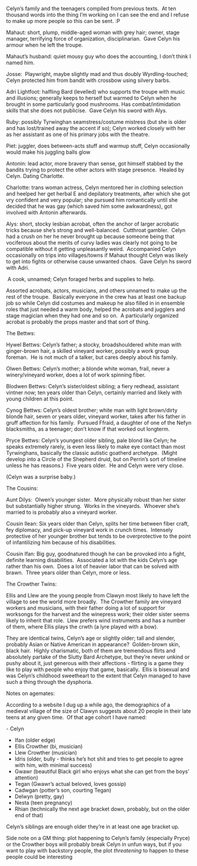 Celyn’s family and the teenagers compiled from previous texts.  At ten thousand words into the thing I’m working on I can see the end and I refuse to make up more people so this can be sent. :P  
  
  Mahaut: short, plump, middle-aged woman with grey hair; owner, stage manager, terrifying force of organization, disciplinarian.  Gave Celyn his armour when he left the troupe.  
  
Mahaut’s husband: quiet mousy guy who does the accounting, I don’t think I named him.  
  
Josse:  Playwright, maybe slightly mad and thus doubly Wyrdling-touched; Celyn protected him from bandit with crossbow using silvery barbs.  
  
Adri Lightfoot: halfling Bard (levelled) who supports the troupe with music and illusions; generally keeps to herself but warmed to Celyn when he brought in some particularly good mushrooms. Has combat/intimidation skills that she does not publicise.  Gave Celyn his sword with Alys.  
  
Ruby: possibly Tyrwinghan seamstress/costume mistress (but she is older and has lost/trained away the accent if so); Celyn worked closely with her as her assistant as one of his primary jobs with the theatre.  
  
Piet: juggler, does between-acts stuff and warmup stuff, Celyn occasionally would make his juggling balls glow  
  
Antonin: lead actor, more bravery than sense, got himself stabbed by the bandits trying to protect the other actors with stage presence.  Healed by Celyn. Dating Charlotte.  
  
Charlotte: trans woman actress, Celyn mentored her in clothing selection and heelped her get herbal E and depilatory treatments, after which she got vry confident and very popular; she pursued him romantically until she decided that he was gay (which saved him some awkwardness), got involved with Antonin afterwards.  
  
Alys: short, stocky lesbian acrobat, often the anchor of larger acrobatic tricks because she’s strong and well-balanced.  Cutthroat gambler.  Celyn had a crush on her he never brought up because someone being that vociferous about the merits of curvy ladies was clearly not going to be compatible without it getting unpleasantly weird.  Accompanied Celyn occasionally on trips into villages/towns if Mahaut thought Celyn was likely to get into fights or otherwise cause unwanted chaos.  Gave Celyn hs sword with Adri.  
  
 A cook, unnamed; Celyn foraged herbs and supplies to help.  
  
Assorted acrobats, actors, musicians, and others unnamed to make up the rest of the troupe.  Basically everyone in the crew has at least one backup job so while Celyn did costumes and makeup he also filled in in ensemble roles that just needed a warm body, helped the acrobats and jugglers and stage magician when they had one and so on.  A particularly organized acrobat is probably the props master and that sort of thing.
  
  
The Bettws:  
  
Hywel Bettws: Celyn’s father; a stocky, broadshouldered white man with ginger-brown hair, a skilled vineyard worker, possibly a work group foreman.  He is not much of a talker, but cares deeply about his family.  
  
Olwen Bettws: Celyn’s mother; a blonde white woman, frail, never a winery/vineyard worker, does a lot of work spinning fiber.  
  
Blodwen Bettws: Celyn’s sister/oldest sibling; a fiery redhead, assistant vintner now; ten years older than Celyn, certainly married and likely with young children at this point.  
  
Cynog Bettws: Celyn’s oldest brother; white man with light brown/dirty blonde hair, seven or years older, vineyard worker, takes after his father in gruff affection for his family.  Pursued Ffraid, a daughter of one of the Nefyn blacksmiths, as a teenager; don’t know if that worked out longterm.  
  
Pryce Bettws: Celyn’s youngest older sibling, pale blond like Celyn; he speaks extremely rarely, is even less likely to make eye contact than most Tyrwinghans, basically the classic autistic goatherd archetype.  (Might develop into a Circle of the Shepherd druid, but on Perrin’s sort of timeline unless he has reasons.)  Five years older.  He and Celyn were very close.  
  
(Celyn was a surprise baby.)  
  
  
  
The Cousins:  
  
Aunt Dilys:  Olwen’s younger sister.  More physically robust than her sister but substantially higher strung.  Works in the vineyards.  Whoever she’s married to is probably also a vineyard worker.  
  
Cousin Ilean: Six years older than Celyn, splits her time between fiber craft, fey diplomacy, and pick-up vineyard work in crunch times.  Intensely protective of her younger brother but tends to be overprotective to the point of infantilizing him because of his disabilities.  
  
Cousin Ifan: Big guy, goodnatured though he can be provoked into a fight, definite learning disabilities.  Associated a lot with the kids Celyn’s age rather than his own.  Does a lot of heavier labor that can be solved with brawn.  Three years older than Celyn, more or less.  
  
  
The Crowther Twins:  
  
Ellis and Llew are the young people from Clawyn most likely to have left the village to see the world more broadly.  The Crowther family are vineyard workers and musicians, with their father doing a lot of support for worksongs for the harvest and the winepress work; their older sister seems likely to inherit that role.  Llew prefers wind instruments and has a number of them, where Ellis plays the crwth (a lyre played with a bow).  
  
They are identical twins, Celyn’s age or slightly older; tall and slender, probably Asian or Native American in appearance?  Golden-brown skin, black hair.  Highly charismatic, both of them are tremendous flirts and absolutely partake of the Slutty Bard Archetype, but they’re never unkind or pushy about it, just generous with their affections - flirting is a game they like to play with people who enjoy that game, basically.  Ellis is bisexual and was Celyn’s childhood sweetheart to the extent that Celyn managed to have such a thing through the dysphoria.  
  
  
  
Notes on agemates:  
  
According to a website I dug up a while ago, the demographics of a medieval village of the size of Clawyn suggests about 20 people in their late teens at any given time.  Of that age cohort I have named:  
  
- Celyn  
- Ifan (older edge)  
- Ellis Crowther (bi, musician)  
- Llew Crowther (musician)  
- Idris (older, bully - thinks he’s hot shit and tries to get people to agree with him, with minimal success)  
- Gwawr (beautiful Black girl who enjoys what she can get from the boys’ attention)  
- Tegan (Gwawr’s actual beloved, loves gossip)  
- Cadwgan (potter’s son, courting Tegan)  
- Delwyn (pretty, gay)  
- Nesta (teen pregnancy)  
- Rhian (technically the next age bracket down, probably, but on the older end of that)  
  
Celyn’s siblings are enough older they’re in at least one age bracket up.  
  
  
  
Side note on a GM thing: plot happening to Celyn’s family (especially Pryce) or the Crowther boys will probably break Celyn in unfun ways, but if you want to play with backstory people, the plot *threatening* to happen to these people could be interesting
